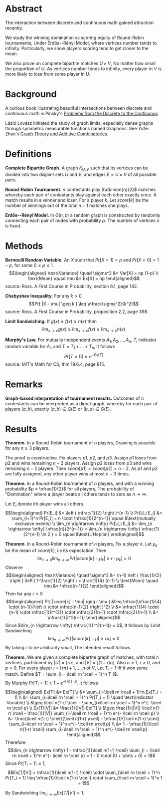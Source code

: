# Abstract

The interaction between discrete and continuous math gained attraction
recently.

We study the winning domination vs scoring equity of Round-Robin
tournaments, Under Erdős--Rényi Model, where vertices number tends to
infinity. Particularly, we show players scoring tend to get closer to
the mean.

We also prove on complete bipartite matches $U \times V$, No matter how
small the proportion of $U$, As vertices number tends to infinity, every
player in $V$ is more likely to lose from some player in $U$.

# Background

A curious book illustrating beautiful intersections between discrete and
continuous math is Pinsky's [Problems from the Discrete to the
Continuous](https://link.springer.com/book/10.1007/978-3-319-07965-3).

Lázló Lovász initiated the study of graph limits, especially dense
graphs through symmetric measurable functions named Graphons. See Yufei
Zhao's [Graph Theory and Additive
Combinatorics](https://ocw.mit.edu/courses/18-225-graph-theory-and-additive-combinatorics-fall-2023/).

# Definitions

**Complete Bipartite Graph.** A graph $K_{U,V}$ such that its vertices
can be divided into two disjoint sets $U$ and $V$, and edges
$E = U \times V$ of all possible pairs.

**Round-Robin Tournament.** $n$ contestants play $\dbinom{n}{2}$ matches
whereby each pair of contestants play against each other exactly once. A
match results in a winner and loser. For a player $k$, Let $score[k]$ be
the number of winnings out of the total $n-1$ matches she plays.

**Erdős--Rényi Model.** In $G(n, p)$ a random graph is constructed by
randomly connecting each pair of nodes with probability $p$. The number
of vertices $n$ is fixed.

# Methods

**Bernoulli Random Variable.** An $X$ such that $Pr[X=1] = p$ and
$Pr[X=0] = 1-p$, for some $0 \leq p \leq 1$. $$\begin{aligned}
    \text{Variance} \quad \sigma^2 &= Var[X] = np (1-p) \\
    \text{Mean} \quad \mu &= Ex[X] = np
\end{aligned}$$ source: Ross. A First Course in Probability, section
6.1, page 142.

**Chebyshev Inequality.** For any $k > 0$,
$$Pr[ |X - \mu| \geq k ] \leq \nfrac{\sigma^2}{k^2}$$ source: Ross. A
First Course in Probability, proposition 2.2, page 398.

**Limit Sandwiching.** If $g(x) \geq f(x) \geq h(x)$ then
$$\lim_{x \rightarrow c} g(x) \geq \lim_{x \rightarrow c} f(x) \geq \lim_{x \rightarrow c} h(x)$$

**Murphy's Law.** For mutually independent events
$A_1, A_2, \dots, A_n$, $T_i$ indicator random variable for $A_i$, and
$T = T_1 + \dots + T_n$, It follows $$Pr[T=0] \leq e^{ -Ex[T] }$$
source: MIT's Math for CS, thm 19.6.4, page 815.

# Remarks

**Graph-based interpretation of tournament results.** Outcomes of $n$ contestants can be interpreted as a direct graph, whereby for each pair of players $(a,b)$, exactly $(a,b) \in G(E)$ or $(b,a) \in G(E)$.


# Results

**Theorem.** In a Round-Robin tournament of $n$ players, Drawing is
possible for any $n \geq 3$ players.

The proof is constructive. Fix players $p1$, $p2$, and $p3$. Assign $p1$
loses from $p2$ and wins remaining $n-2$ players. Assign $p2$ loses from
$p3$ and wins remaining $n-2$ players. Then
$score[p1] = score[p2] = n-2$. As $p1$ and $p2$ are fully assigned, any
other player wins at most $n-3$ times.

**Theorem.** In a Round-Robin tournament of $n$ players, and with a
winning probability $p = \nfrac{1}{2}$ for all players, The probability
of \"Domination\" where a player beats all others tends to zero as
$n \rightarrow \infty$.

Let $E_i$ denote ith player wins all others. $$\begin{aligned}
    Pr[E_i] &= \left ( \nfrac{1}{2} \right )^{n-1} \\
    Pr[U_i E_i] &= \sum_{i=1}^n Pr[E_i] = n \cdot \nfrac{1}{2^{n-1}} \quad &\text{mutually exclusive events} \\
    \lim_{n \rightarrow \infty} Pr[U_i E_i] &= \lim_{n \rightarrow \infty} \nfrac{n}{2^{n-1}} = \lim_{n \rightarrow \infty} \nfrac{1}{2^{n-1} \ln 2 } = 0 \quad &\text{L'Hopital}
\end{aligned}$$

**Theorem.** In a Round-Robin tournament of $n$ players, Fix a player
$k$. Let $\mu_k$ be the mean of $score[k]$, i.e its expectation. Then
$$\lim_{r \rightarrow 0} \lim_{n \rightarrow \infty} Pr [ |score[k] - \mu_k| \geq r \cdot \mu_k ] = 0$$
Observe $$\begin{aligned}
    \text{Variance} \quad \sigma^2 &= (n-1) \left ( \frac{1}{2} \right ) \left ( 1-\frac{1}{2} \right ) = \frac{1}{4} (n-1) \\
    \text{Mean} \quad \mu &= \nfrac{n-1}{2}
\end{aligned}$$ Then for any $r > 0$ $$\begin{aligned}
    Pr[ |score[k] - \mu| \geq r \mu ] &\leq \nfrac{\nfrac{1}{4} \cdot (n-1)}{\left (r \cdot \nfrac{n-1}{2} \right )^2} \\
    &= \nfrac{1}{4} \cdot (n-1) \cdot \nfrac{1}{r^{2}} \cdot \nfrac{2}{n-1} \cdot \nfrac{2}{n-1} \\
    &= \nfrac{1}{r^2(n-1)}
\end{aligned}$$ Since
$\lim_{n \rightarrow \infty} \nfrac{1}{r^2(n-1)} = 0$, It follows by
Limit Sandwiching
$$\lim_{n \rightarrow \infty} Pr[ |score[k] - \mu| \geq r \mu] = 0$$ By
taking $r$ to be arbitrarily small, The intended result follows.

**Theorem.** We are given a complete bipartite graph of matches, with
total $n$ vertices, partitioned by $|U| = \lceil rn \rceil$, and
$|V| = \lfloor (1-r)n \rfloor$. Also $n \geq 1$, $r > 0$, and $p > 0$.
For every player $i = \lceil rn \rceil + 1, \dots, n$ of $V$, Let
$T_i = 1$ iff it won some match. Define
$T = \sum_{i = \lceil rn \rceil + 1}^n T_i$. $$$$ By Murphy
$Pr[T_i = 1] \geq 1 - e^{ - \lceil rn \rceil \cdot p }$. It follows
$$\begin{aligned}
    Ex[T]
    &= Ex[T] \\
    &= \sum_{i=\lceil rn \rceil + 1}^n Ex[T_i = 1] \\
    &= \sum_{i=\lceil rn \rceil + 1}^n Pr[T_i = 1] \quad \text{Indicator Variable} \\
    &\geq \lceil n(1-r) \rceil - \sum_{i=\lceil rn \rceil + 1}^n e^{- \lceil rn \rceil p} \\
    Ex[T/|V|] &= \frac{1}{|V|} Ex[T] \\
    &\geq \frac{1}{|V|} \lceil n(1-r) \rceil - \frac{1}{|V|} \sum_{i=\lceil rn \rceil + 1}^n e^{- \lceil rn \rceil p} \\
    &= \frac{\lceil n(1-r) \rceil}{\lceil n(1-r) \rceil} - \nfrac{1}{\lceil n(1-r) \rceil} \sum_{i=\lceil rn \rceil + 1}^n e^{- \lceil rn \rceil p} \\
    &= 1 - \nfrac{1}{\lceil n(1-r) \rceil} \sum_{i=\lceil rn \rceil + 1}^n e^{- \lceil rn \rceil p}
\end{aligned}$$ Therefore
$$\lim_{n \rightarrow \infty} 1 - \nfrac{1}{\lceil n(1-r) \rceil} \sum_{i = \lceil rn \rceil + 1}^n e^{- \lceil rn \rceil p} = 1 - 0 \cdot (0 + \dots + 0) = 1$$
Since $Pr[T_i=1] \leq 1$,
$$Ex[T/|V|] = \nfrac{1}{\lceil n(1-r) \rceil} \cdot \sum_{\lceil rn \rceil + 1}^n Pr[T_i = 1] \leq \nfrac{1}{\lceil n(1-r) \rceil} \cdot \sum_{\lceil rn \rceil + 1}^n 1 = 1$$

By Sandwiching $\lim_{n \rightarrow \infty} Ex[T/|V|] = 1$.
